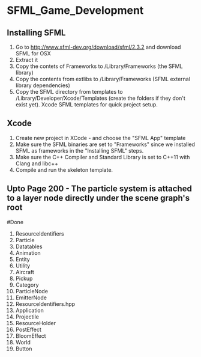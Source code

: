 # SFML_Game_Development

## Installing SFML
1. Go to http://www.sfml-dev.org/download/sfml/2.3.2 and download SFML for OSX
2. Extract it
3. Copy the contets of Frameworks to /Library/Frameworks (the SFML library)
4. Copy the contents from extlibs to /Library/Frameworks (SFML external library dependencies)
5. Copy the SFML directory from templates to /Library/Developer/Xcode/Templates (create the folders if they don't exist yet). Xcode SFML templates for quick project setup.

## Xcode
1. Create new project in XCode - and choose the "SFML App" template
2. Make sure the SFML binaries are set to "Frameworks" since we installed SFML as frameworks in the "Installing SFML" steps.
3. Make sure the C++ Compiler and Standard Library is set to C++11 with Clang and libc++
4. Compile and run the skeleton template.

## Upto Page 200 - The particle system is attached to a layer node directly under the scene graph's root

#Done
1. ResourceIdentifiers
2. Particle
3. Datatables
4. Animation
5. Entity
6. Utility
7. Aircraft
8. Pickup
9. Category
10. ParticleNode
11. EmitterNode
12. ResourceIdentifiers.hpp
13. Application
14. Projectile
15. ResourceHolder
16. PostEffect
17. BloomEffect
18. World
19. Button


